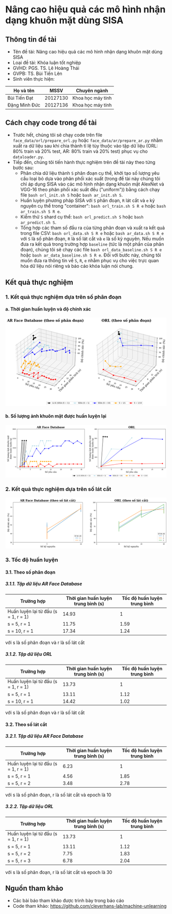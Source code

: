 # Nâng cao hiệu quả các mô hình nhận dạng khuôn mặt dùng SISA

## Thông tin đề tài

- Tên đề tài: Nâng cao hiệu quả các mô hình nhận dạng khuôn mặt dùng SISA
- Loại đề tài: Khóa luận tốt nghiệp
- GVHD: PGS. TS. Lê Hoàng Thái
- GVPB: TS. Bùi Tiến Lên
- Sinh viên thực hiện:

| Họ và tên  | MSSV  | Chuyên ngành  |
|    ---     | ---   | ---   |
| Bùi Tiến Đạt  | 20127130  | Khoa học máy tính  |
| Đặng Minh Đức  | 20127136  | Khoa học máy tính  |

## Cách chạy code trong đề tài

- Trước hết, chúng tôi sẽ chạy code trên file `face_data/orl/prepare_orl.py` hoặc `face_data/ar/prepare_ar.py` nhằm xuất ra dữ liệu sau khi chia thành tỉ lệ tùy thuộc vào tập dữ liệu (ORL: 80% train và 20% test, AR: 80% train và 20% test) phục vụ cho `dataloader.py`.
- Tiếp đến, chúng tôi tiến hành thực nghiệm trên đề tài này theo từng bước sau:
    * Phân chia dữ liệu thành `S` phân đoạn cụ thể, khởi tạo số lượng yêu cầu loại bỏ dựa vào phân phối xác suất (trong đề tài này chúng tôi chỉ áp dụng SISA vào các mô hình nhận dạng khuôn mặt AlexNet và VGG-16 theo phân phối xác suất đều ("uniform")) bằng cách chạy file `bash orl_init.sh S` hoặc `bash ar_init.sh S`.
    * Huấn luyện phương pháp SISA với `S` phân đoạn, `R` lát cắt và `e` kỷ nguyên cụ thể trong "container": `bash orl_train.sh S R e` hoặc `bash ar_train.sh S R e`.
    * Kiểm thử `S` shard cụ thể: `bash orl_predict.sh S` hoặc `bash ar_predict.sh S`.
    * Tổng hợp các tham số đầu ra của từng phân đoạn và xuất ra kết quả trong file CSV: `bash orl_data.sh S R e` hoặc `bash ar_data.sh S R e` với `S` là số phân đoạn, `R` là số lát cắt và `e` là số kỷ nguyên. Nếu muốn đưa ra kết quả trong trường hợp `baseline` (tức là một phần của phân đoạn), chúng tôi sẽ chạy các file `bash orl_data_baseline.sh S R e` hoặc `bash ar_data_baseline.sh S R e`. Đối với bước này, chúng tôi muốn đưa ra thông tin về `S`, `R`, `e` nhằm phục vụ cho việc trực quan hóa dữ liệu nói riêng và báo cáo khóa luận nói chung. 

## Kết quả thực nghiệm

### 1. Kết quả thực nghiệm dựa trên số phân đoạn
#### a. Thời gian huấn luyện và độ chính xác
![Biểu đồ thể hiện thời gian huấn luyện và độ chính xác dựa trên phân đoạn của hai tập dữ liệu AR Face Database và ORL](./vis_img/plot_base_shards.png)

#### b. Số lượng ảnh khuôn mặt được huấn luyện lại
![Biểu đồ thể hiện số lượng ảnh khuôn mặt được huấn luyện lại dựa trên phân đoạn của hai tập dữ liệu AR Face Database và ORL](./vis_img/plot_ret_pts.png)

### 2. Kết quả thực nghiệm dựa trên số lát cắt
![Biểu đồ thể hiện độ chính xác dựa trên số lát cắt của hai tập dữ liệu AR Face Database và ORL](./vis_img/plot_base_slices.png)

### 3. Tốc độ huấn luyện
#### 3.1. Theo số phân đoạn
##### 3.1.1. Tập dữ liệu AR Face Database

| Trường hợp  | Thời gian huấn luyện trung bình (s)  | Tốc độ huấn luyện trung bình |
|    ---     | ---   | ---   |
| Huấn luyện lại từ đầu (s = 1, r = 1)  | 14.93  | 1  |
| s = 5, r = 1  | 11.75  | 1.59  |
| s = 10, r = 1  | 17.34  | 1.24  |

với s là số phân đoạn và r là số lát cắt
##### 3.1.2. Tập dữ liệu ORL

| Trường hợp  | Thời gian huấn luyện trung bình (s) | Tốc độ huấn luyện trung bình |
|    ---     | ---   | ---   |
| Huấn luyện lại từ đầu (s = 1, r = 1)  | 13.73  | 1  |
| s = 5, r = 1  | 13.11  | 1.12  |
| s = 10, r = 1  | 14.42  | 1.02  |

với s là số phân đoạn và r là số lát cắt

#### 3.2. Theo số lát cắt
##### 3.2.1. Tập dữ liệu AR Face Database

| Trường hợp  | Thời gian huấn luyện trung bình (s)  | Tốc độ huấn luyện trung bình |
|    ---     | ---   | ---   |
| Huấn luyện lại từ đầu (s = 1, r = 1)  | 6.23  | 1  |
| s = 5, r = 1  | 4.56  | 1.85  |
| s = 5, r = 2  | 3.48  | 2.78  |

với s là số phân đoạn, r là số lát cắt và epoch là 10

##### 3.2.2. Tập dữ liệu ORL

| Trường hợp  | Thời gian huấn luyện trung bình (s) | Tốc độ huấn luyện trung bình |
|    ---     | ---   | ---   |
| Huấn luyện lại từ đầu (s = 1, r = 1)  | 13.73  | 1  |
| s = 5, r = 1  | 13.11  | 1.12  |
| s = 5, r = 2  | 7.75  | 1.83  |
| s = 5, r = 3  | 6.78  | 2.04  |

với s là số phân đoạn, r là số lát cắt và epoch là 30

## Nguồn tham khảo
- Các bài báo tham khảo được trình bày trong báo cáo
- Code tham khảo: https://github.com/cleverhans-lab/machine-unlearning
